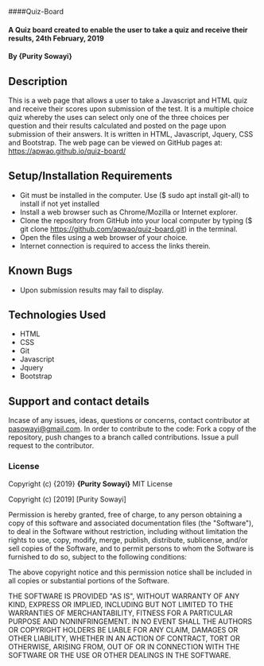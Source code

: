 ####Quiz-Board
#### A Quiz board created to enable the user to take a quiz and receive their results, 24th February, 2019
#### By **{Purity Sowayi}**
## Description
This is a web page that allows a user to take a Javascript and HTML quiz and receive their scores upon submission of the test. It is a multiple choice quiz whereby the uses can select only one of the three choices per question and their results calculated and posted on the page upon submission of their answers. It is written in HTML, Javascript, Jquery, CSS and Bootstrap.
The web page can be viewed on GitHub pages at: https://apwao.github.io/quiz-board/
## Setup/Installation Requirements
* Git must be installed in the computer. Use ($ sudo apt install git-all) to install if not yet installed
* Install a web browser such as Chrome/Mozilla or Internet explorer.
* Clone the repository from GitHub into your local computer by typing ($ git clone https://github.com/apwao/quiz-board.git) in the terminal.
* Open the files using a web browser of your choice.
* Internet connection is required to access the links therein.
## Known Bugs
* Upon submission results may fail to display.
## Technologies Used
* HTML
* CSS
* Git
* Javascript
* Jquery
* Bootstrap
## Support and contact details
Incase of any issues, ideas, questions or concerns, contact contributor at pasowayi@gmail.com.
In order to contribute to the code: Fork a copy of the repository, push changes to a branch called contributions. Issue a pull request to the contributor.
### License
Copyright (c) {2019} **{Purity Sowayi}**
MIT License

Copyright (c) [2019] [Purity Sowayi]

Permission is hereby granted, free of charge, to any person obtaining a copy
of this software and associated documentation files (the "Software"), to deal
in the Software without restriction, including without limitation the rights
to use, copy, modify, merge, publish, distribute, sublicense, and/or sell
copies of the Software, and to permit persons to whom the Software is
furnished to do so, subject to the following conditions:

The above copyright notice and this permission notice shall be included in all
copies or substantial portions of the Software.

THE SOFTWARE IS PROVIDED "AS IS", WITHOUT WARRANTY OF ANY KIND, EXPRESS OR
IMPLIED, INCLUDING BUT NOT LIMITED TO THE WARRANTIES OF MERCHANTABILITY,
FITNESS FOR A PARTICULAR PURPOSE AND NONINFRINGEMENT. IN NO EVENT SHALL THE
AUTHORS OR COPYRIGHT HOLDERS BE LIABLE FOR ANY CLAIM, DAMAGES OR OTHER
LIABILITY, WHETHER IN AN ACTION OF CONTRACT, TORT OR OTHERWISE, ARISING FROM,
OUT OF OR IN CONNECTION WITH THE SOFTWARE OR THE USE OR OTHER DEALINGS IN THE
SOFTWARE.
